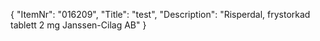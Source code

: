 {
  "ItemNr": "016209",
  "Title": "test",
  "Description": "Risperdal, frystorkad tablett 2 mg Janssen-Cilag AB"
}